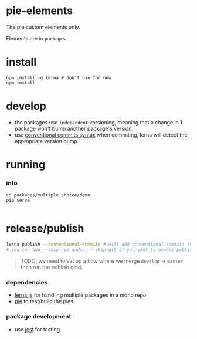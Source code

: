 # pie-elements

The pie custom elements only.

Elements are in `packages`.

# install

```shell
npm install -g lerna # don't use for now
npm install
```

# develop

* the packages use `independent` versioning, meaning that a change in 1 package won't bump another package's version.
* use [conventional commits syntax][ccs] when commiting, lerna will detect the appropriate version bump.

# running

### info
```shell
cd packages/multiple-choice/demo
pie serve
 
```

# release/publish

```bash
lerna publish --conventional-commits # will add conventional commits to each packages CHANGELOG.md
# you can add --skip-npm and/or --skip-git if you want to bypass publishing to either.
```

> TODO: we need to set up a flow where we merge `develop` -> `master` then run the publish cmd.

### dependencies
* [lerna js][lerna] for handling multiple packages in a mono repo
* [pie][pie] to test/build the pies


### package development

* use [jest][jest] for testing


[lerna]: https://lernajs.io/
[pie]: http://pie-framework.org
[ccs]: https://conventionalcommits.org/
[jest]: https://github.com/facebook/jest